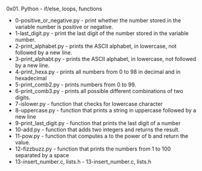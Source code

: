 0x01. Python - if/else, loops, functions
- 0-positive_or_negative.py - print whether the number stored in the variable number is positive or negative.
- 1-last_digit.py - print the last digit of the number stored in the variable number.
- 2-print_alphabet.py - prints the ASCII alphabet, in lowercase, not followed by a new line.
- 3-print_alphabt.py - prints the ASCII alphabet, in lowercase, not followed by a new line.
- 4-print_hexa.py - prints all numbers from 0 to 98 in decimal and in hexadecimal 
- 5-print_comb2.py - prints numbers from 0 to 99.
- 6-print_comb3.py - prints all possible different combinations of two digits.
- 7-islower.py - function that checks for lowercase character
- 8-uppercase.py - function that prints a string in uppercase followed by a new line
- 9-print_last_digit.py - function that prints the last digit of a number
- 10-add.py - function that adds two integers and returns the result.
- 11-pow.py - function that computes a to the power of b and return the value.
- 12-fizzbuzz.py - function that prints the numbers from 1 to 100 separated by a space
- 13-insert_number.c, lists.h - 13-insert_number.c, lists.h
